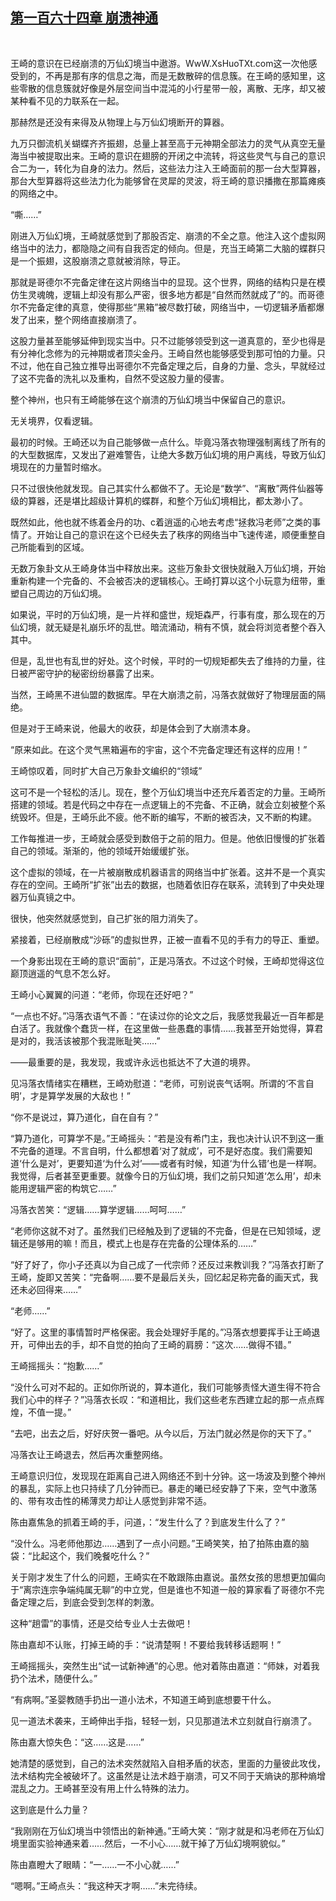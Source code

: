 ## [第一百六十四章 崩溃神通](https://www.xxbiquge.com/11_11207/9053466.html)
﻿

  王崎的意识在已经崩溃的万仙幻境当中遨游。WwW.XsHuoTXt.com这一次他感受到的，不再是那有序的信息之海，而是无数散碎的信息簇。在王崎的感知里，这些零散的信息簇就好像是外层空间当中混沌的小行星带一般，离散、无序，却又被某种看不见的力联系在一起。

  那赫然是还没有来得及从物理上与万仙幻境断开的算器。

  九万只御流机关蝴蝶齐齐振翅，总量上甚至高于元神期全部法力的灵气从真空无量海当中被提取出来。王崎的意识在翅膀的开闭之中流转，将这些灵气与自己的意识合二为一，转化为自身的法力。然后，这些法力注入王崎面前的那一台大型算器，那台大型算器将这些法力化为能够曾在灵犀的灵波，将王崎的意识播撒在那篇瘫痪的网络之中。

  “嘶……”

  刚进入万仙幻境，王崎就感觉到了那股否定、崩溃的不全之意。他注入这个虚拟网络当中的法力，都隐隐之间有自我否定的倾向。但是，充当王崎第二大脑的蝶群只是一个振翅，这股崩溃之意就被消除，导正。

  那就是哥德尔不完备定律在这片网络当中的显现。这个世界，网络的结构只是在模仿生灵魂魄，逻辑上却没有那么严密，很多地方都是“自然而然就成了”的。而哥德尔不完备定律的真意，使得那些“黑箱”被尽数打破，网络当中，一切逻辑矛盾都爆发了出来，整个网络直接崩溃了。

  这股力量甚至能够延伸到现实当中。只不过能够领受到这一道真意的，至少也得是有分神化念修为的元神期或者顶尖金丹。王崎自然也能够感受到那可怕的力量。只不过，他在自己独立推导出哥德尔不完备定理之后，自身的力量、念头，早就经过了这不完备的洗礼以及重构，自然不受这股力量的侵害。

  整个神州，也只有王崎能够在这个崩溃的万仙幻境当中保留自己的意识。

  无关境界，仅看逻辑。

  最初的时候。王崎还以为自己能够做一点什么。毕竟冯落衣物理强制离线了所有的的大型数据库，又发出了避难警告，让绝大多数万仙幻境的用户离线，导致万仙幻境现在的力量暂时缩水。

  只不过很快他就发现。自己其实什么都做不了。无论是“数学”、“离散”两件仙器等级的算器，还是堪比超级计算机的蝶群，和整个万仙幻境相比，都太渺小了。

  既然如此，他也就不练着金丹的功、c着逍遥的心地去考虑“拯救冯老师”之类的事情了。开始让自己的意识在这个已经失去了秩序的网络当中飞速传递，顺便重整自己所能看到的区域。

  无数万象卦文从王崎身体当中释放出来。这些万象卦文很快就融入万仙幻境，开始重新构建一个完备的、不会被否决的逻辑核心。王崎打算以这个小玩意为纽带，重塑自己周边的万仙幻境。

  如果说，平时的万仙幻境，是一片祥和盛世，规矩森严，行事有度，那么现在的万仙幻境，就无疑是礼崩乐坏的乱世。暗流涌动，稍有不慎，就会将浏览者整个吞入其中。

  但是，乱世也有乱世的好处。这个时候，平时的一切规矩都失去了维持的力量，往日被严密守护的秘密纷纷暴露了出来。

  当然，王崎黑不进仙盟的数据库。早在大崩溃之前，冯落衣就做好了物理层面的隔绝。

  但是对于王崎来说，他最大的收获，却是体会到了大崩溃本身。

  “原来如此。在这个灵气黑箱遍布的宇宙，这个不完备定理还有这样的应用！”

  王崎惊叹着，同时扩大自己万象卦文编织的“领域”

  这可不是一个轻松的活儿。现在，整个万仙幻境当中还充斥着否定的力量。王崎所搭建的领域。若是代码之中存在一点逻辑上的不完备、不正确，就会立刻被整个系统毁坏。但是，王崎乐此不疲。他不断的编写，不断的被否决，又不断的构建。

  工作每推进一步，王崎就会感受到数倍于之前的阻力。但是。他依旧慢慢的扩张着自己的领域。渐渐的，他的领域开始缓缓扩张。

  这个虚拟的领域，在一片被崩散成机器语言的网络当中扩张着。这并不是一个真实存在的空间。王崎所“扩张”出去的数据，也随着依旧存在联系，流转到了中央处理器万仙真镜之中。

  很快，他突然就感觉到，自己扩张的阻力消失了。

  紧接着，已经崩散成“沙砾”的虚拟世界，正被一直看不见的手有力的导正、重塑。

  一个身影出现在王崎的意识“面前”，正是冯落衣。不过这个时候，王崎却觉得这位巅顶逍遥的气息不怎么好。

  王崎小心翼翼的问道：“老师，你现在还好吧？”

  “一点也不好。”冯落衣语气不善：“在读过你的论文之后，我感觉我最近一百年都是白活了。我就像个蠢货一样，在这里做一些愚蠢的事情……我甚至开始觉得，算君是对的，我活该被那个我混账耻笑……”

  ——最重要的是，我发现，我或许永远也抵达不了大道的境界。

  见冯落衣情绪实在糟糕，王崎劝慰道：“老师，可别说丧气话啊。所谓的‘不言自明’，才是算学发展的大敌也！”

  “你不是说过，算乃道化，自在自有？”

  “算乃道化，可算学不是。”王崎摇头：“若是没有希门主，我也决计认识不到这一重不完备的道理。不言自明，什么都想着‘对了就成’，可不是好态度。我们需要知道‘什么是对’，更要知道‘为什么对’——或者有时候，知道‘为什么错’也是一样啊。我觉得，后者甚至更重要。就像今日的万仙幻境，我们之前只知道‘怎么用’，却未能用逻辑严密的构筑它……”

  冯落衣苦笑：“逻辑……算学逻辑……呵呵……”

  “老师你这就不对了。虽然我们已经触及到了逻辑的不完备，但是在已知领域，逻辑还是够用的嘛！而且，模式上也是存在完备的公理体系的……”

  “好了好了，你小子还真以为自己成了一代宗师？还反过来教训我？”冯落衣打断了王崎，旋即又苦笑：“完备啊……要不是最后关头，回忆起足称完备的画天式，我还未必回得来……”

  “老师……”

  “好了。这里的事情暂时严格保密。我会处理好手尾的。”冯落衣想要挥手让王崎退开，可伸出去的手，却不自觉的拍向了王崎的肩膀：“这次……做得不错。”

  王崎摇摇头：“抱歉……”

  “没什么可对不起的。正如你所说的，算本道化，我们可能够责怪大道生得不符合我们心中的样子？”冯落衣长叹：“和道相比，我们这些老东西建立起的那一点点辉煌，不值一提。”

  “去吧，出去之后，好好庆贺一番吧。从今以后，万法门就必然是你的天下了。”

  冯落衣让王崎退去，然后再次重整网络。

  王崎意识归位，发现现在距离自己进入网络还不到十分钟。这一场波及到整个神州的暴乱，实际上也只持续了几分钟而已。暴走的曦已经安静了下来，空气中激荡的、带有攻击性的稀薄灵力却让人感觉到非常不适。

  陈由嘉焦急的抓着王崎的手，问道，：“发生什么了？到底发生什么了？”

  “没什么。冯老师他那边……遇到了一点小问题。”王崎笑笑，拍了拍陈由嘉的脑袋：“比起这个，我们晚餐吃什么？”

  关于刚才发生了什么的问题，王崎实在不敢跟陈由嘉说。虽然女孩的思想更加偏向于“离宗连宗争端纯属无聊”的中立党，但是谁也不知道一般的算家看了哥德尔不完备定理之后，到底会受到怎样的刺激。

  这种“趟雷”的事情，还是交给专业人士去做吧！

  陈由嘉却不认账，打掉王崎的手：“说清楚啊！不要给我转移话题啊！”

  王崎摇摇头，突然生出“试一试新神通”的心思。他对着陈由嘉道：“师妹，对着我扔个法术，随便什么。”

  “有病啊。”圣婴教随手扔出一道小法术，不知道王崎到底想要干什么。

  见一道法术袭来，王崎伸出手指，轻轻一划，只见那道法术立刻就自行崩溃了。

  陈由嘉大惊失色：“这……这是……”

  她清楚的感觉到，自己的法术突然就陷入自相矛盾的状态，里面的力量彼此攻伐，法术结构完全被破坏了。这虽然是让法术趋于崩溃，可又不同于天熵诀的那种熵增混乱之力。王崎甚至没有用上什么特殊的法力。

  这到底是什么力量？

  “我刚刚在万仙幻境当中领悟出的新神通。”王崎大笑：“刚才就是和冯老师在万仙幻境里面实验神通来着……然后，一不小心……就干掉了万仙幻境啊貌似。”

  陈由嘉瞪大了眼睛：“一……一不小心就……”

  “嗯啊。”王崎点头：“我这种天才啊……”未完待续。
